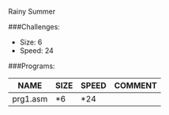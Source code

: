 Rainy Summer



###Challenges:
- Size:  6
- Speed: 24

###Programs:

|NAME|SIZE|SPEED|COMMENT|
| --- | --- | --- | --- |
|prg1.asm| *6|*24|
